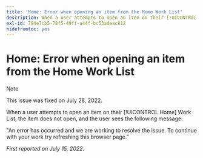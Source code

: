 ```yaml
---
title: 'Home: Error when opening an item from the Home Work List'
description: When a user attempts to open an item on their [!UICONTROL Home Work] List, the item does not open, and the user sees an error message.
exl-id: 704e7cb5-78f5-49ff-a44f-bc53adeac812
hidefromtoc: yes
---
```

# Home: Error when opening an item from the Home Work List

>[!NOTE]
>
>This issue was fixed on July 28, 2022.

When a user attempts to open an item on their [!UICONTROL Home] Work List, the item does not open, and the user sees the following message:

"An error has occurred and we are working to resolve the issue. To continue with your work try refreshing this browser page."

_First reported on July 15, 2022._
